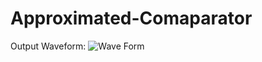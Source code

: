 # Approximated-Comaparator

Output Waveform:
![Wave Form](https://github.com/user-attachments/assets/75161cc5-58d6-4f35-914f-1da92521596f)
